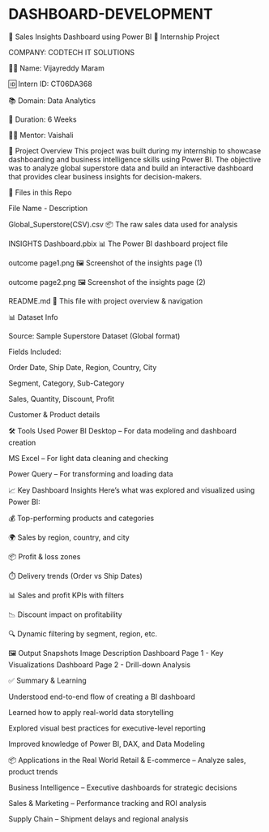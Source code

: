 # DASHBOARD-DEVELOPMENT

🚀 Sales Insights Dashboard using Power BI
📁 Internship Project 

COMPANY: CODTECH IT SOLUTIONS

👨‍💻 Name: Vijayreddy Maram

🆔 Intern ID: CT06DA368

📚 Domain: Data Analytics

📆 Duration: 6 Weeks

👩‍🏫 Mentor: Vaishali



📌 Project Overview
This project was built during my internship to showcase dashboarding and business intelligence skills using Power BI. The objective was to analyze global superstore data and build an interactive dashboard that provides clear business insights for decision-makers.

📁 Files in this Repo


File Name                      -	Description


Global_Superstore(CSV).csv	📦 The raw sales data used for analysis


INSIGHTS Dashboard.pbix	📊 The Power BI dashboard project file


outcome page1.png	🖼️ Screenshot of the insights page (1)


outcome page2.png	🖼️ Screenshot of the insights page (2)


README.md	📘 This file with project overview & navigation



📊 Dataset Info


Source: Sample Superstore Dataset (Global format)


Fields Included:

Order Date, Ship Date, Region, Country, City

Segment, Category, Sub-Category

Sales, Quantity, Discount, Profit

Customer & Product details



🛠️ Tools Used
Power BI Desktop – For data modeling and dashboard creation

MS Excel – For light data cleaning and checking


Power Query – For transforming and loading data

📈 Key Dashboard Insights
Here’s what was explored and visualized using Power BI:

💰 Top-performing products and categories

🌍 Sales by region, country, and city

📦 Profit & loss zones

⏱️ Delivery trends (Order vs Ship Dates)

📊 Sales and profit KPIs with filters

📉 Discount impact on profitability

🔍 Dynamic filtering by segment, region, etc.

🖼️ Output Snapshots
Image	Description
Dashboard Page 1 - Key Visualizations
Dashboard Page 2 - Drill-down Analysis


✅ Summary & Learning


Understood end-to-end flow of creating a BI dashboard

Learned how to apply real-world data storytelling

Explored visual best practices for executive-level reporting

Improved knowledge of Power BI, DAX, and Data Modeling

📦 Applications in the Real World
Retail & E-commerce – Analyze sales, product trends

Business Intelligence – Executive dashboards for strategic decisions

Sales & Marketing – Performance tracking and ROI analysis

Supply Chain – Shipment delays and regional analysis

